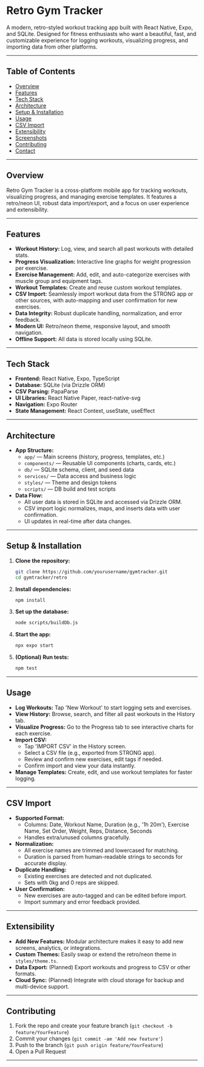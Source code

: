# Retro Gym Tracker

A modern, retro-styled workout tracking app built with React Native, Expo, and SQLite. Designed for fitness enthusiasts who want a beautiful, fast, and customizable experience for logging workouts, visualizing progress, and importing data from other platforms.

---

## Table of Contents
- [Overview](#overview)
- [Features](#features)
- [Tech Stack](#tech-stack)
- [Architecture](#architecture)
- [Setup & Installation](#setup--installation)
- [Usage](#usage)
- [CSV Import](#csv-import)
- [Extensibility](#extensibility)
- [Screenshots](#screenshots)
- [Contributing](#contributing)
- [Contact](#contact)

---

## Overview
Retro Gym Tracker is a cross-platform mobile app for tracking workouts, visualizing progress, and managing exercise templates. It features a retro/neon UI, robust data import/export, and a focus on user experience and extensibility.

---

## Features
- **Workout History:** Log, view, and search all past workouts with detailed stats.
- **Progress Visualization:** Interactive line graphs for weight progression per exercise.
- **Exercise Management:** Add, edit, and auto-categorize exercises with muscle group and equipment tags.
- **Workout Templates:** Create and reuse custom workout templates.
- **CSV Import:** Seamlessly import workout data from the STRONG app or other sources, with auto-mapping and user confirmation for new exercises.
- **Data Integrity:** Robust duplicate handling, normalization, and error feedback.
- **Modern UI:** Retro/neon theme, responsive layout, and smooth navigation.
- **Offline Support:** All data is stored locally using SQLite.

---

## Tech Stack
- **Frontend:** React Native, Expo, TypeScript
- **Database:** SQLite (via Drizzle ORM)
- **CSV Parsing:** PapaParse
- **UI Libraries:** React Native Paper, react-native-svg
- **Navigation:** Expo Router
- **State Management:** React Context, useState, useEffect

---

## Architecture
- **App Structure:**
  - `app/` — Main screens (history, progress, templates, etc.)
  - `components/` — Reusable UI components (charts, cards, etc.)
  - `db/` — SQLite schema, client, and seed data
  - `services/` — Data access and business logic
  - `styles/` — Theme and design tokens
  - `scripts/` — DB build and test scripts
- **Data Flow:**
  - All user data is stored in SQLite and accessed via Drizzle ORM.
  - CSV import logic normalizes, maps, and inserts data with user confirmation.
  - UI updates in real-time after data changes.

---

## Setup & Installation
1. **Clone the repository:**
   ```sh
   git clone https://github.com/yourusername/gymtracker.git
   cd gymtracker/retro
   ```
2. **Install dependencies:**
   ```sh
   npm install
   ```
3. **Set up the database:**
   ```sh
   node scripts/buildDb.js
   ```
4. **Start the app:**
   ```sh
   npx expo start
   ```
5. **(Optional) Run tests:**
   ```sh
   npm test
   ```

---

## Usage
- **Log Workouts:** Tap 'New Workout' to start logging sets and exercises.
- **View History:** Browse, search, and filter all past workouts in the History tab.
- **Visualize Progress:** Go to the Progress tab to see interactive charts for each exercise.
- **Import CSV:**
  - Tap 'IMPORT CSV' in the History screen.
  - Select a CSV file (e.g., exported from STRONG app).
  - Review and confirm new exercises, edit tags if needed.
  - Confirm import and view your data instantly.
- **Manage Templates:** Create, edit, and use workout templates for faster logging.

---

## CSV Import
- **Supported Format:**
  - Columns: Date, Workout Name, Duration (e.g., '1h 20m'), Exercise Name, Set Order, Weight, Reps, Distance, Seconds
  - Handles extra/unused columns gracefully.
- **Normalization:**
  - All exercise names are trimmed and lowercased for matching.
  - Duration is parsed from human-readable strings to seconds for accurate display.
- **Duplicate Handling:**
  - Existing exercises are detected and not duplicated.
  - Sets with 0kg and 0 reps are skipped.
- **User Confirmation:**
  - New exercises are auto-tagged and can be edited before import.
  - Import summary and error feedback provided.

---

## Extensibility
- **Add New Features:** Modular architecture makes it easy to add new screens, analytics, or integrations.
- **Custom Themes:** Easily swap or extend the retro/neon theme in `styles/theme.ts`.
- **Data Export:** (Planned) Export workouts and progress to CSV or other formats.
- **Cloud Sync:** (Planned) Integrate with cloud storage for backup and multi-device support.

---

## Contributing
1. Fork the repo and create your feature branch (`git checkout -b feature/YourFeature`)
2. Commit your changes (`git commit -am 'Add new feature'`)
3. Push to the branch (`git push origin feature/YourFeature`)
4. Open a Pull Request

---
